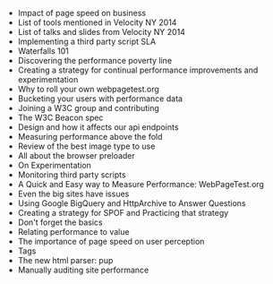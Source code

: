 - Impact of page speed on business
- List of tools mentioned in Velocity NY 2014
- List of talks and slides from Velocity NY 2014
- Implementing a third party script SLA
- Waterfalls 101
- Discovering the performance poverty line
- Creating a strategy for continual performance improvements and experimentation
- Why to roll your own webpagetest.org
- Bucketing your users with performance data
- Joining a W3C group and contributing
- The W3C Beacon spec
- Design and how it affects our api endpoints
- Measuring performance above the fold
- Review of the best image type to use
- All about the browser preloader
- On Experimentation
- Monitoring third party scripts
- A Quick and Easy way to Measure Performance: WebPageTest.org
- Even the big sites have issues
- Using Google BigQuery and HttpArchive to Answer Questions
- Creating a strategy for SPOF and Practicing that strategy
- Don't forget the basics
- Relating performance to value
- The importance of page speed on user perception
- Tags
- The new html parser: pup
- Manually auditing site performance